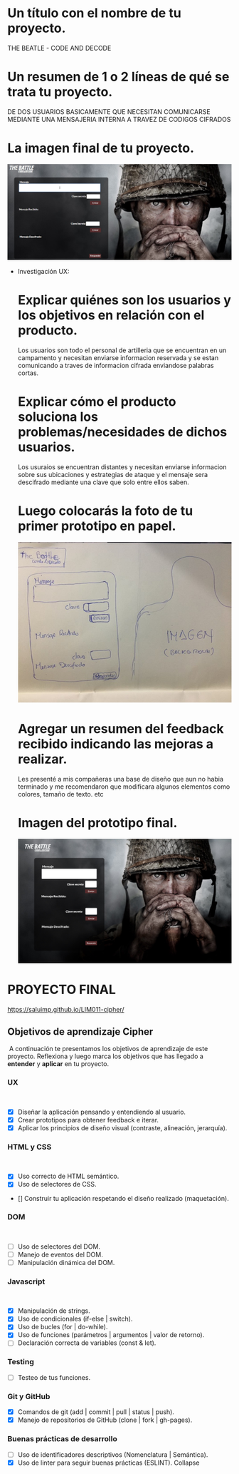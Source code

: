 # Un título con el nombre de tu proyecto.
THE BEATLE - CODE AND DECODE
# Un resumen de 1 o 2 líneas de qué se trata tu proyecto.
DE DOS USUARIOS BASICAMENTE QUE NECESITAN COMUNICARSE MEDIANTE UNA MENSAJERIA INTERNA A TRAVEZ DE CODIGOS CIFRADOS
# La imagen final de tu proyecto.
 ![appweb - final](https://github.com/SaluiMP/LIM011-cipher/blob/master/src/imagewebsite.jpg)
  
 
* Investigación UX:
  # Explicar quiénes son los usuarios y los objetivos en relación con el producto.

    Los usuarios son todo el personal de artilleria que se encuentran en un campamento y necesitan enviarse informacion reservada y se estan comunicando a traves de informacion cifrada enviandose palabras cortas. 

  # Explicar cómo el producto soluciona los problemas/necesidades de dichos usuarios.
    Los usuraios se encuentran distantes y necesitan enviarse informacion sobre sus ubicaciones y estrategias de ataque y el mensaje sera descifrado mediante una clave que solo entre ellos saben.

  # Luego colocarás la foto de tu primer prototipo en papel.

  ![prototipo](https://github.com/SaluiMP/LIM011-cipher/blob/master/src/prototipo.jpg)

  # Agregar un resumen del feedback recibido indicando las mejoras a realizar.
    Les presenté a mis compañeras una base de diseño que aun no habia terminado y me recomendaron que modificara algunos elementos como colores, tamaño de texto. etc

  # Imagen del prototipo final.

  ![prototipo final - Figma](https://github.com/SaluiMP/LIM011-cipher/blob/master/src/prototipofinal.jpg)
 
 # PROYECTO FINAL 
  https://saluimp.github.io/LIM011-cipher/
 
  ## Objetivos de aprendizaje Cipher
​
A continuación te presentamos los objetivos de aprendizaje de este proyecto. Reflexiona y luego marca los objetivos que has llegado a **entender** y **aplicar** en tu proyecto.
​
### UX
​
- [x] Diseñar la aplicación pensando y entendiendo al usuario.
- [x] Crear prototipos para obtener feedback e iterar.
- [x] Aplicar los principios de diseño visual (contraste, alineación, jerarquía).
​
### HTML y CSS
​
- [x] Uso correcto de HTML semántico.
- [x] Uso de selectores de CSS.
- [] Construir tu aplicación respetando el diseño realizado (maquetación).
​
### DOM
​
- [ ] Uso de selectores del DOM.
- [ ] Manejo de eventos del DOM.
- [ ] Manipulación dinámica del DOM.
​
### Javascript
​
- [x] Manipulación de strings.
- [x] Uso de condicionales (if-else | switch).
- [x] Uso de bucles (for | do-while).	
- [x] Uso de funciones (parámetros | argumentos | valor de retorno).
- [ ] Declaración correcta de variables (const & let).
​
### Testing
- [ ] Testeo de tus funciones.
​
### Git y GitHub
- [x] Comandos de git (add | commit | pull | status | push).
- [x] Manejo de repositorios de GitHub (clone | fork | gh-pages).
​
### Buenas prácticas de desarrollo
- [ ] Uso de identificadores descriptivos (Nomenclatura | Semántica).
- [x] Uso de linter para seguir buenas prácticas (ESLINT).
Collapse
